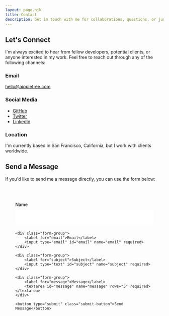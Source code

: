 ```yaml
---
layout: page.njk
title: Contact
description: Get in touch with me for collaborations, questions, or just to say hello!
---
```


## Let's Connect

I'm always excited to hear from fellow developers, potential clients, or anyone interested in my work. Feel free to reach out through any of the following channels:

### Email

[hello@aippletree.com](mailto:hello@aippletree.com)

### Social Media

- [GitHub](https://github.com/aippletree)
- [Twitter](https://twitter.com/aippletree)
- [LinkedIn](https://linkedin.com/in/aippletree)

### Location

I'm currently based in San Francisco, California, but I work with clients worldwide.

## Send a Message

If you'd like to send me a message directly, you can use the form below:

<form class="contact-form" action="https://formspree.io/f/your-form-id" method="POST">
    <div class="form-group">
        <label for="name">Name</label>
        <input type="text" id="name" name="name" required>
    </div>
    
    <div class="form-group">
        <label for="email">Email</label>
        <input type="email" id="email" name="email" required>
    </div>
    
    <div class="form-group">
        <label for="subject">Subject</label>
        <input type="text" id="subject" name="subject" required>
    </div>
    
    <div class="form-group">
        <label for="message">Message</label>
        <textarea id="message" name="message" rows="5" required></textarea>
    </div>
    
    <button type="submit" class="submit-button">Send Message</button>
</form>

<style>
    .contact-form {
        max-width: 600px;
        margin: 2rem auto;
        padding: 2rem;
        background: var(--background-color);
        border-radius: var(--border-radius);
        box-shadow: 0 4px 12px var(--shadow-color);
    }

    .form-group {
        margin-bottom: 1.5rem;
    }

    .form-group label {
        display: block;
        margin-bottom: 0.5rem;
        color: var(--text-color);
        font-weight: 500;
    }

    .form-group input,
    .form-group textarea {
        width: 100%;
        padding: 0.75rem;
        border: 1px solid var(--shadow-color);
        border-radius: var(--border-radius);
        background: white;
        font-family: inherit;
        font-size: 1rem;
        transition: all 0.3s ease;
    }

    .form-group input:focus,
    .form-group textarea:focus {
        outline: none;
        border-color: var(--primary-color);
        box-shadow: 0 0 0 2px rgba(var(--primary-color-rgb), 0.1);
    }

    .submit-button {
        display: block;
        width: 100%;
        padding: 1rem;
        background: var(--primary-color);
        color: white;
        border: none;
        border-radius: var(--border-radius);
        font-size: 1rem;
        font-weight: 500;
        cursor: pointer;
        transition: all 0.3s ease;
    }

    .submit-button:hover {
        background: var(--accent-color);
        transform: translateY(-2px);
        box-shadow: 0 4px 12px var(--shadow-color);
    }
</style>
